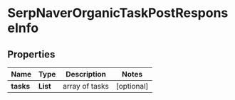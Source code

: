 # SerpNaverOrganicTaskPostResponseInfo


## Properties

| Name | Type | Description | Notes |
|------------ | ------------- | ------------- | -------------|
**tasks** | **List<SerpNaverOrganicTaskPostTaskInfo>** | array of tasks |[optional]|